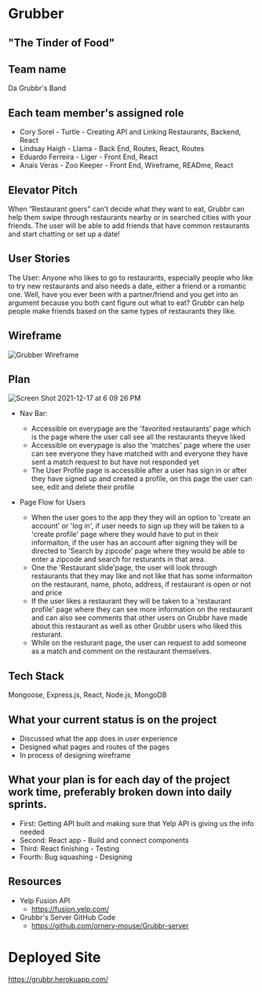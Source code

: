 # Grubber 
## "The Tinder of Food"

## Team name
Da Grubbr's Band

## Each team member's assigned role
- Cory Sorel - Turtle - Creating API and Linking Restaurants, Backend, React
- Lindsay  Haigh - Llama - Back End, Routes, React, Routes
- Eduardo Ferreira - Liger - Front End, React
- Anais Veras - Zoo Keeper - Front End, Wireframe, READme, React

## Elevator Pitch
When “Restaurant goers” can’t decide what they want to eat, Grubbr can help them swipe through restaurants nearby or in searched cities with your friends. The user will be able to add friends that have common restaurants and start chatting or set up a date!

## User Stories
The User: Anyone who likes to go to restaurants, especially people who like to try new restaurants and also needs a date, either a friend or a romantic one.
Well, have you ever been with a partner/friend and you get into an argument because you both cant figure out what to eat? Grubbr can help people make friends based on the same types of restaurants they like.

## Wireframe

![Grubber Wireframe](https://user-images.githubusercontent.com/78924263/146571800-2a8fd0a4-4be3-492e-b8d9-d88a60961e71.jpg)

## Plan

![Screen Shot 2021-12-17 at 6 09 26 PM](https://user-images.githubusercontent.com/78924263/146617973-f38a7277-1cba-4dd0-816d-35c88f887eab.png)

- Nav Bar:
    - Accessible on everypage are the 'favorited restaurants' page which is the page where the user call see all the restaurants theyve liked
    - Accessible on everypage is also the 'matches' page where the user can see everyone they have matched with and everyone they have sent a match request to but have not responded yet
    - The User Profile page is accessible after a user has sign in or after they have signed up and created a profile, on this page the user can see, edit and delete their profile

- Page Flow for Users
     - When the user goes to the app they they will an option to 'create an account' or 'log in', if user needs to sign up they will be taken to a 'create profile' page where they would have to put in their informaiton, if the user has an account after signing they will be directed to 'Search by zipcode' page where they would be able to enter a zipcode and search for resturants in that area.
     - One the 'Restaurant slide'page, the user will look through restaurants that they may like and not like that has some informaiton on the restaurant, name, photo, address, if restaurant is open or not and price
     - If the user likes a restaurant they will be taken to a 'restaurant profile' page where they can see more information on the restaurant and can also see comments that other users on Grubbr have made about this restaurant as well as other Grubbr users who liked this resturant.
     - While on the resturant page, the user can request to add someone as a match and comment on the restaurant themselves.

## Tech Stack
Mongoose, Express.js, React, Node.js, MongoDB

## What your current status is on the project
- Discussed what the app does in user experience
- Designed what pages and routes of the pages
- In process of designing wireframe

## What your plan is for each day of the project work time, preferably broken down into daily sprints.
- First: Getting API built and making sure that Yelp API is giving us the info needed
- Second: React app - Build and connect components
- Third: React finishing - Testing 
- Fourth: Bug squashing - Designing

## Resources
- Yelp Fusion API
    - https://fusion.yelp.com/
- Grubbr's Server GitHub Code
    - https://github.com/ornery-mouse/Grubbr-server

# Deployed Site
https://grubbr.herokuapp.com/